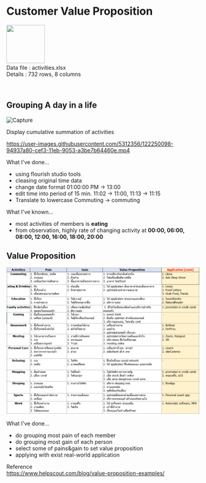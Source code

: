 <h1>Customer Value Proposition</h1>

<p align="left">
<img src="https://cdn.iconscout.com/icon/free/png-512/microsoft-excel-2-569282.png"
     width="100" height="100" ><br>
Data file : activities.xlsx <br>
Details   : 732 rows, 8 columns
</p>
<br>

<h2>Grouping A day in a life</h2>
<p align="left">
<img width="577" alt="Capture" src="https://user-images.githubusercontent.com/5312356/120923807-a8243180-c6fa-11eb-98b9-fe07d4a4085d.PNG">
</p>

Display cumulative summation of activities

https://user-images.githubusercontent.com/5312356/122250098-94937a80-cef3-11eb-9053-a3be7b64460e.mp4

What I've done...
- using flourish studio tools
- cleasing original time data
- change date format 01:00:00 PM -> 13:00  
- edit time into period of 15 min. 11:02 -> 11:00, 11:13 -> 11:15
- Translate to lowercase Commuting -> commuting

What I've known...
- most activities of members is <b>eating</b>
- from observation, highly rate of changing activity at <b>00:00, 06:00, 08:00, 12:00, 16:00, 18:00, 20:00</b>

<h2>Value Proposition</h2>
<img width="600" src="https://github.com/PaoLastHope/BADS7105/blob/f4a6c8b0108cafda4863d78de539b1aee0cd650b/HOMEWORK%2003/images/d3.PNG">

What I've done...
- do grouping most pain of each member
- do grouping most gain of each person
- select some of pains&gain to set value proposition
- applying with exist real-world application

Reference<br/>
https://www.helpscout.com/blog/value-proposition-examples/
 
